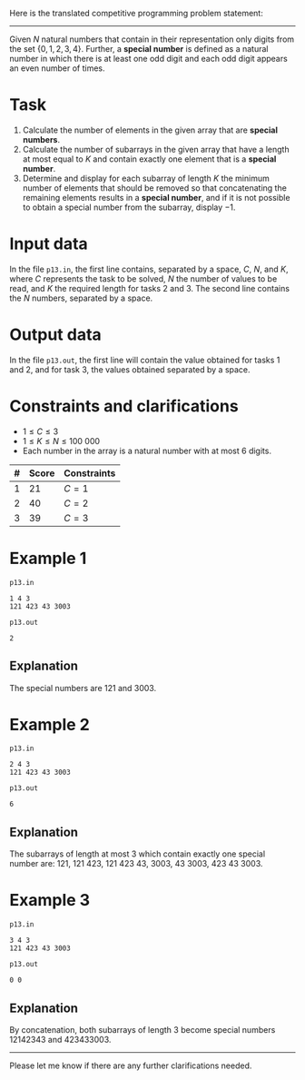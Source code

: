 Here is the translated competitive programming problem statement:

---

Given $N$ natural numbers that contain in their representation only digits from the set $\{0, 1, 2, 3, 4\}$. Further, a **special number** is defined as a natural number in which there is at least one odd digit and each odd digit appears an even number of times.

# Task

1. Calculate the number of elements in the given array that are **special numbers**.
2. Calculate the number of subarrays in the given array that have a length at most equal to $K$ and contain exactly one element that is a **special number**.
3. Determine and display for each subarray of length $K$ the minimum number of elements that should be removed so that concatenating the remaining elements results in a **special number**, and if it is not possible to obtain a special number from the subarray, display $-1$.

# Input data

In the file `p13.in`, the first line contains, separated by a space, $C$, $N$, and $K$, where $C$ represents the task to be solved, $N$ the number of values to be read, and $K$ the required length for tasks $2$ and $3$. The second line contains the $N$ numbers, separated by a space.

# Output data

In the file `p13.out`, the first line will contain the value obtained for tasks $1$ and $2$, and for task $3$, the values obtained separated by a space.

# Constraints and clarifications

* $1 \leq C \leq 3$
* $1 \leq K \leq N \leq 100\ 000$
* Each number in the array is a natural number with at most $6$ digits.

|#|Score|Constraints|
|-|-|--------|
|1|21|$C = 1$|
|2|40|$C = 2$|
|3|39|$C = 3$|

# Example 1

`p13.in`
```
1 4 3
121 423 43 3003
```

`p13.out`
```
2
```

## Explanation

The special numbers are $121$ and $3003$.

# Example 2

`p13.in`
```
2 4 3
121 423 43 3003
```

`p13.out`
```
6
```

## Explanation

The subarrays of length at most $3$ which contain exactly one special number are: $121$, $121\ 423$, $121\ 423\ 43$, $3003$, $43\ 3003$, $423\ 43\ 3003$.

# Example 3

`p13.in`
```
3 4 3
121 423 43 3003
```

`p13.out`
```
0 0
```

## Explanation

By concatenation, both subarrays of length $3$ become special numbers $12142343$ and $423433003$.

---

Please let me know if there are any further clarifications needed.
